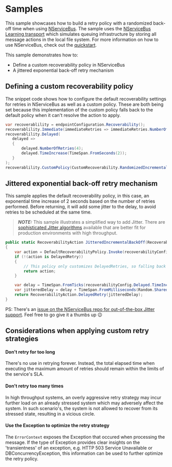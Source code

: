 # Samples

This sample showcases how to build a retry policy with a randomized back-off time when using [NServiceBus](https://docs.particular.net/). The sample uses the [NServiceBus Learning transport](https://docs.particular.net/transports/learning/) which simulates queuing infrastructure by storing all message actions in the local file system.
For more information on how to use NServiceBus, check out the [quickstart](https://docs.particular.net/tutorials/quickstart/).

This sample demonstrates how to:

- Define a custom recoverability policy in NServiceBus
- A jittered exponential back-off retry mechanism

## Defining a custom recoverability policy

The snippet code shows how to configure the default recoverability settings for retries in NServiceBus as well as a custom policy.
These are both being set because this implementation of the custom policy falls back to the default policy when it can't resolve the action to apply.

```c#
var recoverablility = endpointConfiguration.Recoverability();
recoverablility.Immediate(immediateRetries => immediateRetries.NumberOfRetries(0));
recoverablility.Delayed(
   delayed =>
   {
       delayed.NumberOfRetries(4);
       delayed.TimeIncrease(TimeSpan.FromSeconds(2));
   }
);
recoverablility.CustomPolicy(CustomRecoverability.RandomizedIncrementalBackOff);
```

## Jittered exponential back-off retry mechanism

This sample applies the default recoverability policy, in this case, an exponential time increase of 2 seconds based on the number of retries performed. Before returning, it will add some jitter to the delay, to avoid retries to be scheduled at the same time.

> **_NOTE:_** This sample illustrates a simplified way to add Jitter. There are [sophisticated Jitter algorithms](https://aws.amazon.com/blogs/architecture/exponential-backoff-and-jitter/) available that are better fit for production environments with high throughput.

```c#
public static RecoverabilityAction JitteredIncrementalBackOff(RecoverabilityConfig recoverabilityConfig, ErrorContext errorContext)
{
    var action = DefaultRecoverabilityPolicy.Invoke(recoverabilityConfig, errorContext);
    if (!(action is DelayedRetry))
    {
        // This policy only customizes DelayedRetries, so falling back to the default policy here
        return action;
    }

    var delay = TimeSpan.FromTicks(recoverabilityConfig.Delayed.TimeIncrease.Ticks * (errorContext.DelayedDeliveriesPerformed + 1));
    var jitteredDelay = delay + TimeSpan.FromMilliseconds(Random.Shared.Next(0, 1000));
    return RecoverabilityAction.DelayedRetry(jitteredDelay);
}
```

PS: There's an [issue on the NServiceBus repo for out-of-the-box Jitter support](https://github.com/Particular/NServiceBus/issues/6534). Feel free to go give it a thumbs up :wink:

## Considerations when applying custom retry strategies

#### Don't retry for too long

There's no use in retrying forever. Instead, the total elapsed time when executing the maximum amount of retries should remain within the limits of the service's SLA.

#### Don't retry too many times

In high throughput systems, an overly aggressive retry strategy may incur further load on an already stressed system which may adversely affect the system. In such scenario's, the system is not allowed to recover from its stressed state, resulting in a vicious  circle.

#### Use the Exception to optimize the retry strategy

The `ErrorContext` exposes the Exception that occured when processing the message. If the type of Exception provides clear insights on the 'transientness' of an exception, e.g. HTTP 503 Service Unavailable or DBConcurrencyException, this information can be used to further optimize the retry policy.
